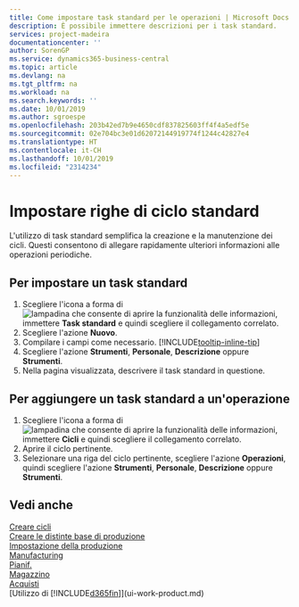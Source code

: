 ```yaml
---
title: Come impostare task standard per le operazioni | Microsoft Docs
description: È possibile immettere descrizioni per i task standard.
services: project-madeira
documentationcenter: ''
author: SorenGP
ms.service: dynamics365-business-central
ms.topic: article
ms.devlang: na
ms.tgt_pltfrm: na
ms.workload: na
ms.search.keywords: ''
ms.date: 10/01/2019
ms.author: sgroespe
ms.openlocfilehash: 203b42ed7b9e4650cdf837825603ff4f4a5edf5e
ms.sourcegitcommit: 02e704bc3e01d62072144919774f1244c42827e4
ms.translationtype: HT
ms.contentlocale: it-CH
ms.lasthandoff: 10/01/2019
ms.locfileid: "2314234"
---
```

# <a name="set-up-standard-routing-lines"></a>Impostare righe di ciclo standard
L'utilizzo di task standard semplifica la creazione e la manutenzione dei cicli. Questi consentono di allegare rapidamente ulteriori informazioni alle operazioni periodiche.

## <a name="to-set-up-a-standard-task"></a>Per impostare un task standard
1. Scegliere l'icona a forma di ![lampadina che consente di aprire la funzionalità delle informazioni](media/ui-search/search_small.png "Informazioni sull'operazione che si desidera eseguire"), immettere **Task standard** e quindi scegliere il collegamento correlato.
2. Scegliere l'azione **Nuovo**.
3. Compilare i campi come necessario. [!INCLUDE[tooltip-inline-tip](includes/tooltip-inline-tip_md.md)]
4. Scegliere l'azione **Strumenti**, **Personale**, **Descrizione** oppure **Strumenti**.
5. Nella pagina visualizzata, descrivere il task standard in questione.

## <a name="to-add-a-standard-task-to-an-operation"></a>Per aggiungere un task standard a un'operazione
1. Scegliere l'icona a forma di ![lampadina che consente di aprire la funzionalità delle informazioni](media/ui-search/search_small.png "Informazioni sull'operazione che si desidera eseguire"), immettere **Cicli** e quindi scegliere il collegamento correlato.
2. Aprire il ciclo pertinente.
3. Selezionare una riga del ciclo pertinente, scegliere l'azione **Operazioni**, quindi scegliere l'azione **Strumenti**, **Personale**, **Descrizione** oppure **Strumenti**.

## <a name="see-also"></a>Vedi anche  
[Creare cicli](production-how-to-create-routings.md)  
[Creare le distinte base di produzione](production-how-to-create-production-boms.md)     
[Impostazione della produzione](production-configure-production-processes.md)   
[Manufacturing](production-manage-manufacturing.md)    
[Pianif.](production-planning.md)   
[Magazzino](inventory-manage-inventory.md)  
[Acquisti](purchasing-manage-purchasing.md)  
[Utilizzo di [!INCLUDE[d365fin](includes/d365fin_md.md)]](ui-work-product.md)  
